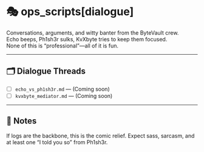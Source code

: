 # 🎭 ops_scripts[dialogue]

Conversations, arguments, and witty banter from the ByteVault crew.  
Echo beeps, Ph1sh3r sulks, KvXbyte tries to keep them focused.  
None of this is “professional”—all of it is fun.  

---

## 🗂️ Dialogue Threads
- [ ] `echo_vs_ph1sh3r.md` — (Coming soon)  
- [ ] `kvxbyte_mediator.md` — (Coming soon)  

---

## 💬 Notes
If logs are the backbone, this is the comic relief. Expect sass, sarcasm, and at least one “I told you so” from Ph1sh3r.  
